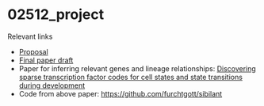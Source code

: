 # 02512_project
Relevant links
- [Proposal](https://docs.google.com/document/d/1yBE8NAMdksmkXoumDRLPga_9rSJ4fwExUUy_seLi7rc/edit)
- [Final paper draft](https://docs.google.com/document/d/1tuIFOqlki8oIHeouPawv5qPwZqqwCPPpHGDZmQBKP6g/edit)
- Paper for inferring relevant genes and lineage relationships:
[Discovering sparse transcription factor codes for cell states and state transitions during development](https://elifesciences.org/articles/20488)
- Code from above paper: https://github.com/furchtgott/sibilant
